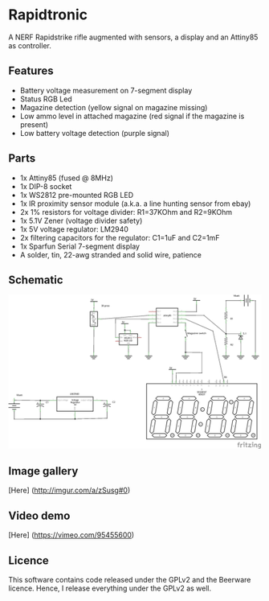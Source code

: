 Rapidtronic
========

A NERF Rapidstrike rifle augmented with sensors, a display and an Attiny85 as controller.

Features
------

 * Battery voltage measurement on 7-segment display
 * Status RGB Led
 * Magazine detection (yellow signal on magazine missing)
 * Low ammo level in attached magazine (red signal if the magazine is present)
 * Low battery voltage detection (purple signal)

Parts
------

 * 1x Attiny85 (fused @ 8MHz)
 * 1x DIP-8 socket
 * 1x WS2812 pre-mounted RGB LED
 * 1x IR proximity sensor module (a.k.a. a line hunting sensor from ebay)
 * 2x 1% resistors for voltage divider: R1=37KOhm and R2=9KOhm
 * 1x 5.1V Zener (voltage divider safety)
 * 1x 5V voltage regulator: LM2940
 * 2x filtering capacitors for the regulator: C1=1uF and C2=1mF
 * 1x Sparfun Serial 7-segment display
 * A solder, tin, 22-awg stranded and solid wire, patience

Schematic
------

![](./schematics/infosystem.png)

Image gallery
------

[Here] (http://imgur.com/a/zSusg#0)


Video demo
------

[Here] (https://vimeo.com/95455600)


Licence
------

This software contains code released under the GPLv2 and the Beerware licence. Hence, I release everything under the GPLv2 as well.
